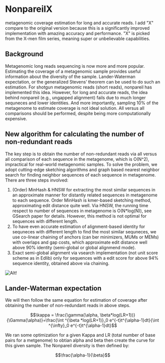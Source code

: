 
# NonpareilX
metagenomic coverage estimation for long and accurate reads. I add "X" compare to the original version because this is a significantly improved implementation with amazing accuracy and performance. "X" is picked from the X-men film series, meaning super or unbelievable capabilities.

## Background
Metagenomic long reads sequencing is now more and more popular. Estimating the coverage of a metagenomic sample provides useful information about the diversity of the sample. Lander-Waterman expectation, or the generalized Stevens’ theorem can be used to do such an estimation. For shotgun metagenomic reads (short reads), nonpareil has implemented this idea. However, for long and accurate reads, the idea behind nonpareil (e.g., ungapped alignment) fails due to much longer sequneces and lower identities. And more importantly, sampling 10% of the metagenome to estimate coverage is not ideal solution. All versus all comparisons should be performed, despite being more computationally expensive.

## New algorithm for calculating the number of non-redundant reads
The key step is to obtain the number of non-redundant reads via all versus all comparison of each sequence in the metagenome, which is O(N^2), impractical for real-world metagenomic samples. To solve the problem, we adopt cutting-edge sketching algorithms and graph based nearest neighbor search for finding neighbor sequences of each sequence in metagenome. There are three steps involved:
1. (Order) MinHash & HNSW for extracting the most similar sequences in an approximate manner for distantly related sequences in metagenome to each sequence. Order MinHash is kmer-based sketching method, approximating edit distance quite well. Via HNSW, the running time respect to number of sequences in metagenome is O(N*log(N)), see GSearch paper for details. However, this method is not optimal for sequences with different length.
2. To have even accurate estimation of alignment-based identity for sequneces with different length to find the most similar sequneces, we use co-linear chaining of anchors (can ber minimizers, MUMs or MEMs) with overlaps and gap costs, which approximate edit distance well above 90% identity (semi-global or global alignmend mode).
3. Exact semi-global alignment via vsearch implementation (not unit score scheme as in Edlib) only for sequences with a edit score for above 94% sequence identity, obtained above via chaining.

![Alt!](https://github.com/jianshu93/NonpareilX/blob/master/NonpareilX.jpg?raw=true)

## Lander-Waterman expectation
We will then follow the same equation for estimation of coverage after obtaining the number of non-redundant reads in above steps.

$$\kappa = \frac{\gamma(\alpha, \beta*log(LR+1))}{\Gamma(\alpha)}=\frac{\int ^{\beta *log(LR+1)}_0 e^{-t}t^{\alpha-1}dt}{\int ^{\infty}_0 e^{-t}t^{\alpha-1}dt}$$

We ran some optimization for a given Kappa and LR (total number of base pairs for a metgenome) to obtian alpha and beta then create the curve for this given sample. The Nonpareil diversity is then defined by:

$$\frac{\alpha-1}{\beta}$$

